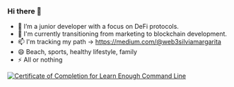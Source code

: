 ### Hi there 👋

- 🌱 I’m a junior developer with a focus on DeFi protocols.
- 🔭 I'm currently transitioning from marketing to blockchain development. 
- 📫 I'm tracking my path -> https://medium.com/@web3silviamargarita
- 😄 Beach, sports, healthy lifestyle, family
- ⚡ All or nothing

<a href="https://www.learnenough.com/certificates/SilviaMargarita"><img src="https://www.learnenough.com/certificates/SilviaMargarita/command-line-tutorial.svg" alt="Certificate of Completion for Learn Enough Command Line"></a>

<!--
**SilviaMargaritaOcegueda/SilviaMargaritaOcegueda** is a ✨ _special_ ✨ repository because its `README.md` (this file) appears on your GitHub profile.

Here are some ideas to get you started:

...


- 🤔 I’m looking for help with ...
- 💬 Ask me about ...
- 📫 How to reach me: ...

-  If a took a sabbatical year I would spend it on outdoor activities and sports
-->
